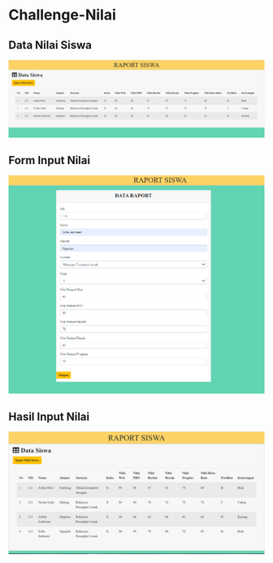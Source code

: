 # Challenge-Nilai

## Data Nilai Siswa
![Alt Text](https://github.com/inamyrpl28/Challenge-Nilai/blob/master/ss%20challenge%20nilai/data%20siswa.PNG)

## Form Input Nilai 
![Alt Text](https://github.com/inamyrpl28/Challenge-Nilai/blob/master/ss%20challenge%20nilai/input%20nilai.PNG)

## Hasil Input Nilai 
![Alt Text](https://github.com/inamyrpl28/Challenge-Nilai/blob/master/ss%20challenge%20nilai/hasil%20inputt.png)
